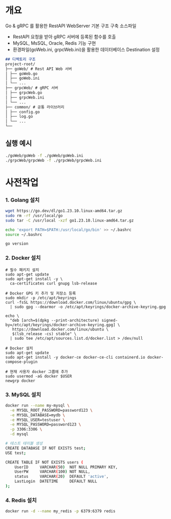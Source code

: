 # 개요

Go & gRPC 를 활용한 RestAPI WebServer 기본 구조 구축 소스파일
 - RestAPI 요청을 받아 gRPC 서버에 등록된 함수를 호출
 - MySQL, MsSQL, Oracle, Redis 기능 구현
 - 환경파일(goWeb.ini, grpcWeb.ini)을 활용한 데이터베이스 Destination 설정

```markdown
## 디렉토리 구조
project-root/
├── goWeb/ # Rest API Web 서버
│ ├── goWeb.go
│ ├── goWeb.ini
│ └── ...
├── grpcWeb/ # gRPC 서버
│ ├── grpcWeb.go
│ ├── grpcWeb.ini
│ └── ...
├── common/ # 공통 라이브러리
│ ├── config.go
│ ├── log.go
│ └── ...
└── 
```
## 실행 예시
```bash
./goWeb/goWeb -f ./goWeb/goWeb.ini
./grpcWeb/grpcWeb -f ./grpcWeb/grpcWeb.ini
```


# 사전작업
### 1. Golang 설치

```bash
wget https://go.dev/dl/go1.23.10.linux-amd64.tar.gz
sudo rm -rf /usr/local/go
sudo tar -C /usr/local -xzf go1.23.10.linux-amd64.tar.gz

echo 'export PATH=$PATH:/usr/local/go/bin' >> ~/.bashrc
source ~/.bashrc

go version
```

### 2. Docker 설치
```
# 필수 패키지 설치
sudo apt-get update
sudo apt-get install -y \
  ca-certificates curl gnupg lsb-release

# Docker GPG 키 추가 및 저장소 등록
sudo mkdir -p /etc/apt/keyrings
curl -fsSL https://download.docker.com/linux/ubuntu/gpg \
  | sudo gpg --dearmor -o /etc/apt/keyrings/docker-archive-keyring.gpg

echo \
  "deb [arch=$(dpkg --print-architecture) signed-by=/etc/apt/keyrings/docker-archive-keyring.gpg] \
   https://download.docker.com/linux/ubuntu \
   $(lsb_release -cs) stable" \
  | sudo tee /etc/apt/sources.list.d/docker.list > /dev/null

# Docker 설치
sudo apt-get update
sudo apt-get install -y docker-ce docker-ce-cli containerd.io docker-compose-plugin

# 현재 사용자 docker 그룹에 추가
sudo usermod -aG docker $USER
newgrp docker
```

### 3. MySQL 설치
``` bash
docker run --name my-mysql \
  -e MYSQL_ROOT_PASSWORD=password123 \
  -e MYSQL_DATABASE=mydb \
  -e MYSQL_USER=testuser \
  -e MYSQL_PASSWORD=password123 \
  -p 3306:3306 \
  -d mysql

# 테스트 테이블 생성
CREATE DATABASE IF NOT EXISTS test;
USE test;

CREATE TABLE IF NOT EXISTS users (
    UserID     VARCHAR(50)  NOT NULL PRIMARY KEY,
    UserPW     VARCHAR(100) NOT NULL,
    status     VARCHAR(20)  DEFAULT 'active',
    LastLogin  DATETIME     DEFAULT NULL
);

```

### 4. Redis 설치
``` bash
docker run -d --name my_redis -p 6379:6379 redis
```
